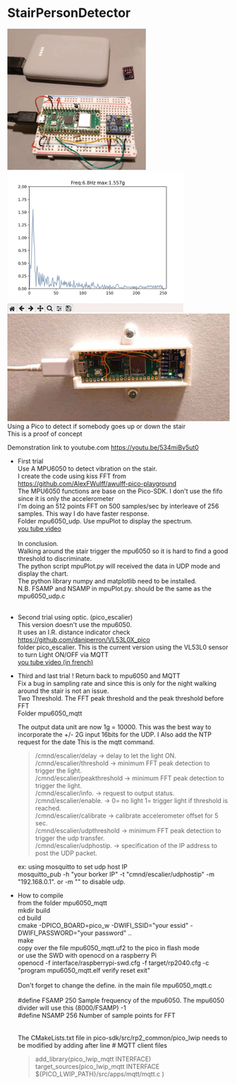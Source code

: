 # StairPersonDetector
<img src="pico_mpu6050.jpg" height=320><img src="mpu6050FFT.jpg" height=320>
<img src="picoWmpu6050_onstair.jpg"><br>
Using a Pico  to detect if somebody  goes up or down the stair<br>
This is a proof of concept <br>

Demonstration link to youtube.com <a href=https://youtu.be/534miBv5ut0>https://youtu.be/534miBv5ut0</a><br>

- First trial<br>
 Use A MPU6050 to detect vibration on the stair.<br>
 I create the code using kiss FFT from https://github.com/AlexFWulff/awulff-pico-playground <br>
 The MPU6050 functions  are base on the Pico-SDK. I don't use the fifo since it is only the accelerometer <br>
 I'm doing an 512 points  FFT on 500 samples/sec by interleave of 256 samples. This way I do have faster response.<br>
 Folder mpu6050_udp. Use mpuPlot to display the spectrum.<br>
 <a href="https://www.youtube.com/watch?v=534miBv5ut0"> you tube video</a><br>
 <br>In conclusion.<br>
  Walking around the stair trigger the mpu6050 so it is hard to find a good threshold to discriminate.<br>
  The python script mpuPlot.py will received the data in UDP mode and display the chart.<br>
  The python library numpy and matplotlib need to be installed.<br>
  N.B. FSAMP and NSAMP in mpuPlot.py. should be the same as the mpu6050_udp.c<br>
  <br>

- Second trial using optic. (pico_escalier)<br>
  This version doesn't use the mpu6050.<br>
  It uses an I.R. distance indicator check https://github.com/danjperron/VL53L0X_pico<br>
  folder pico_escalier.   This is the current version using the VL53L0 sensor to turn Light ON/OFF via MQTT<br>
  <a href="https://youtu.be/ci57-oai_Nk"> you tube video (in french)</a><br>
  
  
- Third and last trial !  Return back to mpu6050 and MQTT<br>
  Fix a bug in sampling rate and since this is only for the night walking around the stair is not an issue.<br>
  Two Threshold.  The FFT peak threshold and the peak threshold  before FFT<br>
  Folder mpu6050_mqtt<br>
  
  The output data unit are now 1g = 10000.  This was the best way to incorporate the +/- 2G input 16bits for the UDP.
  I Also add the NTP request for the date
  This is the mqtt command.<br>
    
    <blockquote>/cmnd/escalier/delay -> delay to let the light ON.<br>
    /cmnd/escalier/threshold     -> minimum FFT peak detection to trigger the light.<br>
    /cmnd/escalier/peakthreshold -> minimum FFT peak detection to trigger the light.<br>
    /cmnd/escalier/info.         -> request to output status.<br>
    /cmnd/escalier/enable.       ->   0= no light  1= trigger light if threshold is reached.<br>
    /cmnd/escalier/calibrate     ->   calibrate accelerometer offset for 5 sec.<br>
    /cmnd/escalier/udpthreshold  -> minimum FFT peak detection to trigger the udp transfer.<br>
    /cmnd/escalier/udphostip.    -> specification of the IP address to post the UDP packet.<br></blockquote>
    
  ex: using mosquitto to set udp host IP<br>
       mosquitto_pub -h "your borker IP" -t "cmnd/escalier/udphostip" -m "192.168.0.1".   or -m "" to disable udp.
  
       
- How to compile<br>
  from the folder mpu6050_mqtt<br>
  mkdir build<br>
  cd build<br>
  cmake -DPICO_BOARD=pico_w -DWIFI_SSID="your essid" -DWIFI_PASSWORD="your password" ..<br>
  make<br>
  copy over the file mpu6050_mqtt.uf2 to the pico in flash mode<br>
  or use the SWD with openocd on a raspberry Pi<br>
  openocd -f interface/raspberrypi-swd.cfg -f target/rp2040.cfg -c "program mpu6050_mqtt.elf verify reset exit"<br>
  <br>
  Don't forget to change the define. in the main file mpu6050_mqtt.c<br>
  <br>
  #define FSAMP 250         Sample frequency of the mpu6050. The mpu6050 divider will use this (8000/FSAMP) -1<br>
  #define NSAMP 256         Number of sample points for FFT<br><br>       
  The CMakeLists.txt file in pico-sdk/src/rp2_common/pico_lwip needs to be modified by adding after line   # MQTT client files<br>
    <blockquote>add_library(pico_lwip_mqtt INTERFACE)
    target_sources(pico_lwip_mqtt INTERFACE<br>
            ${PICO_LWIP_PATH}/src/apps/mqtt/mqtt.c
            )</blockquote>  
  
  
  
  
 
